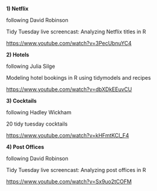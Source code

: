 
**1) Netflix**

following David Robinson

Tidy Tuesday live screencast: Analyzing Netflix titles in R

https://www.youtube.com/watch?v=3PecUbnuYC4


**2) Hotels**

following Julia Silge

Modeling hotel bookings in R using tidymodels and recipes

https://www.youtube.com/watch?v=dbXDkEEuvCU


**3) Cocktails**

following Hadley Wickham

20 tidy tuesday cocktails

https://www.youtube.com/watch?v=kHFmtKCI_F4


**4) Post Offices**

following David Robinson

Tidy Tuesday live screencast: Analyzing post offices in R

https://www.youtube.com/watch?v=Sx9uo2tCOFM
